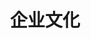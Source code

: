 ---
title: 企业文化
modular_content:
	items: '@self.modular' 
    order:
        by: default
        dir: asc
        custom:
            - _text
            - _picture	
---